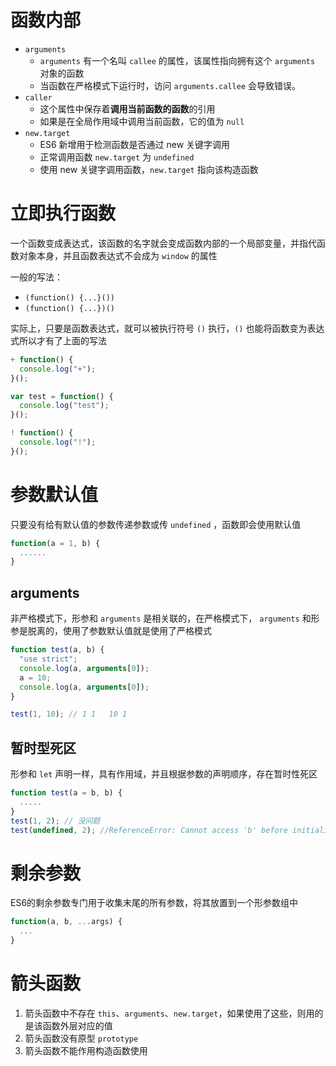 # 函数内部

- `arguments`
	- `arguments` 有一个名叫 `callee` 的属性，该属性指向拥有这个 `arguments` 对象的函数
	- 当函数在严格模式下运行时，访问 `arguments.callee` 会导致错误。
- `caller`
	- 这个属性中保存着**调用当前函数的函数**的引用
	- 如果是在全局作用域中调用当前函数，它的值为 `null`
- `new.target`
  - ES6 新增用于检测函数是否通过 new 关键字调用
  - 正常调用函数 `new.target` 为 `undefined`
  - 使用 new 关键字调用函数，`new.target` 指向该构造函数

# 立即执行函数

一个函数变成表达式，该函数的名字就会变成函数内部的一个局部变量，并指代函数对象本身，并且函数表达式不会成为 `window` 的属性

一般的写法：

- `(function() {...}())`
- `(function() {...})()`

实际上，只要是函数表达式，就可以被执行符号 `()` 执行，`()` 也能将函数变为表达式所以才有了上面的写法

```javascript
+ function() {
  console.log("+");
}();

var test = function() {
  console.log("test");
}();

! function() {
  console.log("!");
}();
```

# 参数默认值

只要没有给有默认值的参数传递参数或传 `undefined` ，函数即会使用默认值

``` js
function(a = 1, b) {
  ......
}
```

## arguments

非严格模式下，形参和 `arguments` 是相关联的，在严格模式下， `arguments` 和形参是脱离的，使用了参数默认值就是使用了严格模式

``` js
function test(a, b) {
  "use strict";
  console.log(a, arguments[0]);
  a = 10;
  console.log(a, arguments[0]);
}

test(1, 10); // 1 1   10 1
```

## 暂时型死区

形参和 `let` 声明一样，具有作用域，并且根据参数的声明顺序，存在暂时性死区

``` js
function test(a = b, b) {
  .....
}
test(1, 2); // 没问题
test(undefined, 2); //ReferenceError: Cannot access 'b' before initialization
```

# 剩余参数

ES6的剩余参数专门用于收集末尾的所有参数，将其放置到一个形参数组中

``` js
function(a, b, ...args) {
  ...
}
```

# 箭头函数

1. 箭头函数中不存在 `this`、`arguments`、`new.target`，如果使用了这些，则用的是该函数外层对应的值
2. 箭头函数没有原型 `prototype`
3. 箭头函数不能作用构造函数使用